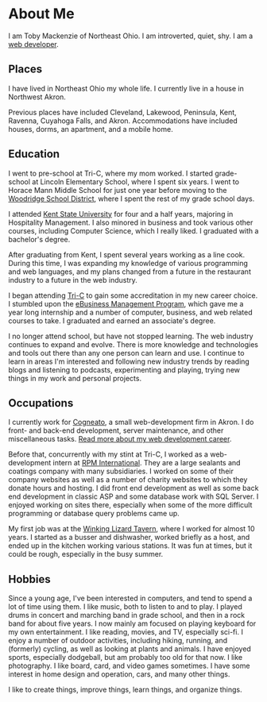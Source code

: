 About Me
========

I am Toby Mackenzie of Northeast Ohio.  I am introverted, quiet, shy.  I am a [web developer](/content/web-dev).

Places
------

I have lived in Northeast Ohio my whole life.  I currently live in a house in Northwest Akron.

Previous places have included Cleveland, Lakewood, Peninsula, Kent, Ravenna, Cuyahoga Falls, and Akron.  Accommodations have included houses, dorms, an apartment, and a mobile home.

Education
---------

I went to pre-school at Tri-C, where my mom worked.  I started grade-school at Lincoln Elementary School, where I spent six years.  I went to Horace Mann Middle School for just one year before moving to the [Woodridge School District](http://www.woodridge.k12.oh.us/), where I spent the rest of my grade school days.

I attended [Kent State University](http://www.kent.edu/index.cfm) for four and a half years, majoring in Hospitality Management.  I also minored in business and took various other courses, including Computer Science, which I really liked.  I graduated with a bachelor's degree.

After graduating from Kent, I spent several years working as a line cook. During this time, I was expanding my knowledge of various programming and web languages, and my plans changed from a future in the restaurant industry to a future in the web industry.

I began attending [Tri-C](http://tri-c.edu/) to gain some accreditation in my new career choice.  I stumbled upon the [eBusiness Management Program](http://www.tri-c.edu/programs/ebusiness/Pages/default.aspx), which gave me a year long internship and a number of computer, business, and web related courses to take.  I graduated and earned an associate's degree.

I no longer attend school, but have not stopped learning.  The web industry continues to expand and evolve.  There is more knowledge and technologies and tools out there than any one person can learn and use.  I continue to learn in areas I'm interested and following new industry trends by reading blogs and listening to podcasts, experimenting and playing, trying new things in my work and personal projects.

Occupations
-----------

I currently work for [Cogneato](http://cogneato.com), a small web-development firm in Akron.  I do front- and back-end development, server maintenance, and other miscellaneous tasks.  [Read more about my web development career](/content/web-dev).

Before that, concurrently with my stint at Tri-C, I worked as a web-development intern at [RPM International](http://rpminc.com).  They are a large sealants and coatings company with many subsidiaries.  I worked on some of their company websites as well as a number of charity websites to which they donate hours and hosting.  I did front end development as well as some back end development in classic ASP and some database work with SQL Server.  I enjoyed working on sites there, especially when some of the more difficult programming or database query problems came up.

My first job was at the [Winking Lizard Tavern](http://www.winkinglizard.com/data/content/), where I worked for almost 10 years.  I started as a busser and dishwasher, worked briefly as a host, and ended up in the kitchen working various stations.  It was fun at times, but it could be rough, especially in the busy summer.

Hobbies
-------

Since a young age, I've been interested in computers, and tend to spend a lot of time using them.  I like music, both to listen to and to play.  I played drums in concert and marching band in grade school, and then in a rock band for about five years.  I now mainly am focused on playing keyboard for my own entertainment.  I like reading, movies, and TV, especially sci-fi.  I enjoy a number of outdoor activities, including hiking, running, and (formerly) cycling, as well as looking at plants and animals.  I have enjoyed sports, especially dodgeball, but am probably too old for that now.  I like photography.  I like board, card, and video games sometimes.  I have some interest in home design and operation, cars, and many other things.

I like to create things, improve things, learn things, and organize things.
